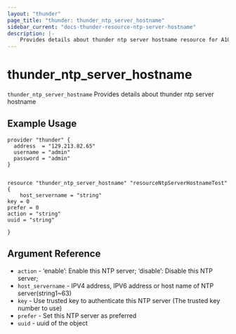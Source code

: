 ```yaml
---
layout: "thunder"
page_title: "thunder: thunder_ntp_server_hostname"
sidebar_current: "docs-thunder-resource-ntp-server-hostname"
description: |-
	Provides details about thunder ntp server hostname resource for A10
---
```


# thunder\_ntp\_server\_hostname

`thunder_ntp_server_hostname` Provides details about thunder ntp server hostname
## Example Usage


```hcl
provider "thunder" {
  address  = "129.213.82.65"
  username = "admin"
  password = "admin"
}


resource "thunder_ntp_server_hostname" "resourceNtpServerHostnameTest" {
	host_servername = "string"
key = 0
prefer = 0
action = "string"
uuid = "string"
 
}

```

## Argument Reference

* `action` - ‘enable’: Enable this NTP server; ‘disable’: Disable this NTP server;
* `host_servername` - IPV4 address, IPV6 address or host name of NTP server(string1~63)
* `key` - Use trusted key to authenticate this NTP server (The trusted key number to use)
* `prefer` - Set this NTP server as preferred
* `uuid` - uuid of the object

